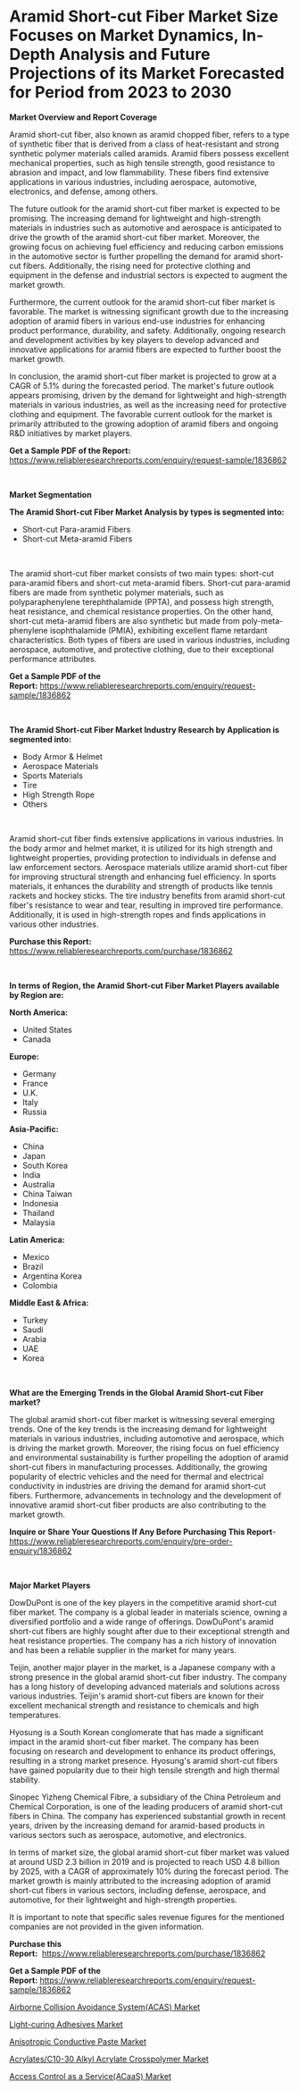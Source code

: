<p><h1>Aramid Short-cut Fiber Market Size Focuses on Market Dynamics, In-Depth Analysis and Future Projections of its Market Forecasted for Period from 2023 to 2030</h1></p><p><strong>Market Overview and Report Coverage</strong></p>
<p><p>Aramid short-cut fiber, also known as aramid chopped fiber, refers to a type of synthetic fiber that is derived from a class of heat-resistant and strong synthetic polymer materials called aramids. Aramid fibers possess excellent mechanical properties, such as high tensile strength, good resistance to abrasion and impact, and low flammability. These fibers find extensive applications in various industries, including aerospace, automotive, electronics, and defense, among others.</p><p>The future outlook for the aramid short-cut fiber market is expected to be promising. The increasing demand for lightweight and high-strength materials in industries such as automotive and aerospace is anticipated to drive the growth of the aramid short-cut fiber market. Moreover, the growing focus on achieving fuel efficiency and reducing carbon emissions in the automotive sector is further propelling the demand for aramid short-cut fibers. Additionally, the rising need for protective clothing and equipment in the defense and industrial sectors is expected to augment the market growth.</p><p>Furthermore, the current outlook for the aramid short-cut fiber market is favorable. The market is witnessing significant growth due to the increasing adoption of aramid fibers in various end-use industries for enhancing product performance, durability, and safety. Additionally, ongoing research and development activities by key players to develop advanced and innovative applications for aramid fibers are expected to further boost the market growth.</p><p>In conclusion, the aramid short-cut fiber market is projected to grow at a CAGR of 5.1% during the forecasted period. The market's future outlook appears promising, driven by the demand for lightweight and high-strength materials in various industries, as well as the increasing need for protective clothing and equipment. The favorable current outlook for the market is primarily attributed to the growing adoption of aramid fibers and ongoing R&D initiatives by market players.</p></p>
<p><strong>Get a Sample PDF of the Report:</strong> <a href="https://www.reliableresearchreports.com/enquiry/request-sample/1836862">https://www.reliableresearchreports.com/enquiry/request-sample/1836862</a></p>
<p>&nbsp;</p>
<p><strong>Market Segmentation</strong></p>
<p><strong>The Aramid Short-cut Fiber Market Analysis by types is segmented into:</strong></p>
<p><ul><li>Short-cut Para-aramid Fibers</li><li>Short-cut Meta-aramid Fibers</li></ul></p>
<p>&nbsp;</p>
<p><p>The aramid short-cut fiber market consists of two main types: short-cut para-aramid fibers and short-cut meta-aramid fibers. Short-cut para-aramid fibers are made from synthetic polymer materials, such as polyparaphenylene terephthalamide (PPTA), and possess high strength, heat resistance, and chemical resistance properties. On the other hand, short-cut meta-aramid fibers are also synthetic but made from poly-meta-phenylene isophthalamide (PMIA), exhibiting excellent flame retardant characteristics. Both types of fibers are used in various industries, including aerospace, automotive, and protective clothing, due to their exceptional performance attributes.</p></p>
<p><strong>Get a Sample PDF of the Report:</strong>&nbsp;<a href="https://www.reliableresearchreports.com/enquiry/request-sample/1836862">https://www.reliableresearchreports.com/enquiry/request-sample/1836862</a></p>
<p>&nbsp;</p>
<p><strong>The Aramid Short-cut Fiber Market Industry Research by Application is segmented into:</strong></p>
<p><ul><li>Body Armor & Helmet</li><li>Aerospace Materials</li><li>Sports Materials</li><li>Tire</li><li>High Strength Rope</li><li>Others</li></ul></p>
<p>&nbsp;</p>
<p><p>Aramid short-cut fiber finds extensive applications in various industries. In the body armor and helmet market, it is utilized for its high strength and lightweight properties, providing protection to individuals in defense and law enforcement sectors. Aerospace materials utilize aramid short-cut fiber for improving structural strength and enhancing fuel efficiency. In sports materials, it enhances the durability and strength of products like tennis rackets and hockey sticks. The tire industry benefits from aramid short-cut fiber's resistance to wear and tear, resulting in improved tire performance. Additionally, it is used in high-strength ropes and finds applications in various other industries.</p></p>
<p><strong>Purchase this Report:</strong>&nbsp; <a href="https://www.reliableresearchreports.com/purchase/1836862">https://www.reliableresearchreports.com/purchase/1836862</a></p>
<p>&nbsp;</p>
<p><strong>In terms of Region, the Aramid Short-cut Fiber Market Players available by Region are:</strong></p>
<p>
    <p> <strong> North America: </strong>
        <ul>
            <li>United States</li>
            <li>Canada</li>
        </ul>
        </p> 
    <p> <strong> Europe: </strong>
        <ul>
            <li>Germany</li>
            <li>France</li>
            <li>U.K.</li>
            <li>Italy</li>
            <li>Russia</li>
        </ul>
        </p> 
    <p> <strong> Asia-Pacific: </strong>
        <ul>
            <li>China</li>
            <li>Japan</li>
            <li>South Korea</li>
            <li>India</li>
            <li>Australia</li>
            <li>China Taiwan</li>
            <li>Indonesia</li>
            <li>Thailand</li>
            <li>Malaysia</li>
        </ul>
        </p> 
    <p> <strong> Latin America: </strong>
        <ul>
            <li>Mexico</li>
            <li>Brazil</li>
            <li>Argentina Korea</li>
            <li>Colombia</li>
        </ul>
        </p> 
    <p> <strong> Middle East & Africa: </strong>
        <ul>
            <li>Turkey</li>
            <li>Saudi</li>
            <li>Arabia</li>
            <li>UAE</li>
            <li>Korea</li>
        </ul>
    </p>
    </p>
<p>&nbsp;</p>
<p><strong>What are the Emerging Trends in the Global Aramid Short-cut Fiber market?</strong></p>
<p><p>The global aramid short-cut fiber market is witnessing several emerging trends. One of the key trends is the increasing demand for lightweight materials in various industries, including automotive and aerospace, which is driving the market growth. Moreover, the rising focus on fuel efficiency and environmental sustainability is further propelling the adoption of aramid short-cut fibers in manufacturing processes. Additionally, the growing popularity of electric vehicles and the need for thermal and electrical conductivity in industries are driving the demand for aramid short-cut fibers. Furthermore, advancements in technology and the development of innovative aramid short-cut fiber products are also contributing to the market growth.</p></p>
<p><strong>Inquire or Share Your Questions If Any Before Purchasing This Report</strong>- <a href="https://www.reliableresearchreports.com/enquiry/pre-order-enquiry/1836862">https://www.reliableresearchreports.com/enquiry/pre-order-enquiry/1836862</a></p>
<p>&nbsp;</p>
<p><strong>Major Market Players</strong></p>
<p><p>DowDuPont is one of the key players in the competitive aramid short-cut fiber market. The company is a global leader in materials science, owning a diversified portfolio and a wide range of offerings. DowDuPont's aramid short-cut fibers are highly sought after due to their exceptional strength and heat resistance properties. The company has a rich history of innovation and has been a reliable supplier in the market for many years.</p><p>Teijin, another major player in the market, is a Japanese company with a strong presence in the global aramid short-cut fiber industry. The company has a long history of developing advanced materials and solutions across various industries. Teijin's aramid short-cut fibers are known for their excellent mechanical strength and resistance to chemicals and high temperatures.</p><p>Hyosung is a South Korean conglomerate that has made a significant impact in the aramid short-cut fiber market. The company has been focusing on research and development to enhance its product offerings, resulting in a strong market presence. Hyosung's aramid short-cut fibers have gained popularity due to their high tensile strength and high thermal stability.</p><p>Sinopec Yizheng Chemical Fibre, a subsidiary of the China Petroleum and Chemical Corporation, is one of the leading producers of aramid short-cut fibers in China. The company has experienced substantial growth in recent years, driven by the increasing demand for aramid-based products in various sectors such as aerospace, automotive, and electronics.</p><p>In terms of market size, the global aramid short-cut fiber market was valued at around USD 2.3 billion in 2019 and is projected to reach USD 4.8 billion by 2025, with a CAGR of approximately 10% during the forecast period. The market growth is mainly attributed to the increasing adoption of aramid short-cut fibers in various sectors, including defense, aerospace, and automotive, for their lightweight and high-strength properties.</p><p>It is important to note that specific sales revenue figures for the mentioned companies are not provided in the given information.</p></p>
<p><strong>Purchase this Report:</strong>&nbsp;&nbsp;<a href="https://www.reliableresearchreports.com/purchase/1836862">https://www.reliableresearchreports.com/purchase/1836862</a></p>
<p></p>
<p><strong>Get a Sample PDF of the Report:</strong>&nbsp;<a href="https://www.reliableresearchreports.com/enquiry/request-sample/1836862">https://www.reliableresearchreports.com/enquiry/request-sample/1836862</a></p>
<p><p><a href="https://github.com/dziulagalemab/Market-Research-Report-List-1/blob/main/airborne-collision-avoidance-systemacas-market.md">Airborne Collision Avoidance System(ACAS) Market</a></p><p><a href="https://medium.com/@caylawisoky8698/light-curing-adhesives-market-exploring-market-share-market-trends-and-future-growth-881b26e92634">Light-curing Adhesives Market</a></p><p><a href="https://medium.com/@abbieparker1964/anisotropic-conductive-paste-market-furnishes-information-on-market-share-market-trends-and-131758474a68">Anisotropic Conductive Paste Market</a></p><p><a href="https://www.linkedin.com/pulse/acrylatesc10-30-alkyl-acrylate-crosspolymer-market-size/">Acrylates/C10-30 Alkyl Acrylate Crosspolymer Market</a></p><p><a href="https://github.com/abbypearson7765/Market-Research-Report-List-1/blob/main/access-control-as-a-serviceacaas-market.md">Access Control as a Service(ACaaS) Market</a></p></p>